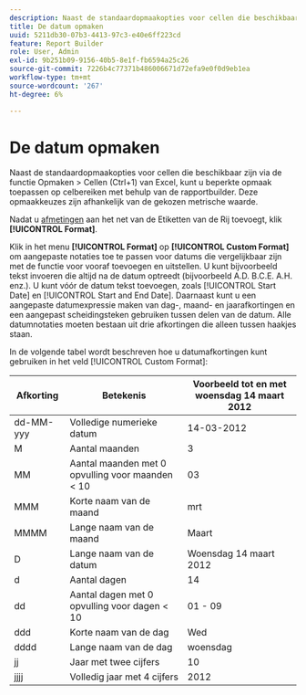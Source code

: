 ```yaml
---
description: Naast de standaardopmaakopties voor cellen die beschikbaar zijn via de functie Opmaken > Cellen (Ctrl+1) van Excel, kunt u beperkte opmaak toepassen op celbereiken met behulp van de rapportbuilder. Deze opmaakkeuzes zijn afhankelijk van de gekozen metrische waarde.
title: De datum opmaken
uuid: 5211db30-07b3-4413-97c3-e40e6ff223cd
feature: Report Builder
role: User, Admin
exl-id: 9b251b09-9156-40b5-8e1f-fb6594a25c26
source-git-commit: 7226b4c77371b486006671d72efa9e0f0d9eb1ea
workflow-type: tm+mt
source-wordcount: '267'
ht-degree: 6%

---
```


# De datum opmaken

Naast de standaardopmaakopties voor cellen die beschikbaar zijn via de functie Opmaken > Cellen (Ctrl+1) van Excel, kunt u beperkte opmaak toepassen op celbereiken met behulp van de rapportbuilder. Deze opmaakkeuzes zijn afhankelijk van de gekozen metrische waarde.

Nadat u [afmetingen](/help/analyze/report-builder/layout/c-metrics-dimensions/t-add-metrics-and-dimensions.md) aan het net van de Etiketten van de Rij toevoegt, klik **[!UICONTROL Format]**.

Klik in het menu **[!UICONTROL Format]** op **[!UICONTROL Custom Format]** om aangepaste notaties toe te passen voor datums die vergelijkbaar zijn met de functie voor vooraf toevoegen en uitstellen. U kunt bijvoorbeeld tekst invoeren die altijd na de datum optreedt (bijvoorbeeld A.D. B.C.E. A.H. enz.). U kunt vóór de datum tekst toevoegen, zoals [!UICONTROL Start Date] en [!UICONTROL Start and End Date]. Daarnaast kunt u een aangepaste datumexpressie maken van dag-, maand- en jaarafkortingen en een aangepast scheidingsteken gebruiken tussen delen van de datum. Alle datumnotaties moeten bestaan uit drie afkortingen die alleen tussen haakjes staan.

In de volgende tabel wordt beschreven hoe u datumafkortingen kunt gebruiken in het veld [!UICONTROL Custom Format]:

| Afkorting | Betekenis | Voorbeeld   tot en met woensdag 14 maart 2012 |
|--- |--- |--- |
| dd-MM-yyy | Volledige numerieke datum | 14-03-2012 |
| M | Aantal maanden | 3 |
| MM | Aantal maanden met 0 opvulling voor maanden &lt; 10 | 03 |
| MMM | Korte naam van de maand | mrt |
| MMMM | Lange naam van de maand | Maart |
| D | Lange naam van de datum | Woensdag 14 maart 2012 |
| d | Aantal dagen | 14 |
| dd | Aantal dagen met 0 opvulling voor dagen &lt; 10 | 01 - 09 |
| ddd | Korte naam van de dag | Wed |
| dddd | Lange naam van de dag | woensdag |
| jj | Jaar met twee cijfers | 10 |
| jjjj | Volledig jaar met 4 cijfers | 2012 |
